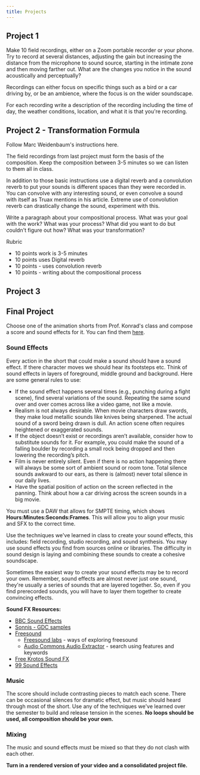 ```yaml
---
title: Projects
---
```


## Project 1

Make 10 field recordings, either on a Zoom portable recorder or your phone. Try to record at several distances, adjusting the gain but increasing the distance from the microphone to sound source, starting in the intimate zone and then moving farther out. What are the changes you notice in the sound acoustically and perceptually?

Recordings can either focus on specific things such as a bird or a car driving by, or be an ambience, where the focus is on the wider soundscape.

For each recording write a description of the recording including the time of day, the weather conditions, location, and what it is that you're recording.

## Project 2 - Transformation Formula

Follow Marc Weidenbaum's instructions here.


The field recordings from last project must form the basis of the composition. Keep the composition between 3-5 minutes so we can listen to them all in class.


In addition to those basic instructions use a digital reverb and a convolution reverb to put your sounds is different spaces than they were recorded in. You can convolve with any interesting sound, or even convolve a sound with itself as Truax mentions in his article. Extreme use of convolution reverb can drastically change the sound, experiment with this.


Write a paragraph about your compositional process. What was your goal with the work? What was your process? What did you want to do but couldn't figure out how? What was your transformation?


Rubric


* 10 points work is 3-5 minutes
* 10 points uses Digital reverb
* 10 points - uses convolution reverb
* 10 points - writing about the compositional process


## Project 3 

## Final Project

Choose one of the animation shorts from Prof. Konrad's class and compose a score and sound effects for it. You can find them [here](https://drive.google.com/drive/folders/1DhBfZG8wfbmgtIspDBG7XRzaihRoCIcf). 

### Sound Effects

Every action in the short that could make a sound should have a sound effect. If there character moves we should hear its footsteps etc. Think of sound effects in layers of foreground, middle ground and background. Here are some general rules to use: 

*  If the sound effect happens several times (e.g., punching during a fight scene), find several variations of the sound. Repeating the same sound over and over comes across like a video game, not like a movie.
*  Realism is not always desirable. When movie characters draw swords, they make loud metallic sounds like knives being sharpened. The actual sound of a sword being drawn is dull. An action scene often requires heightened or exaggerated sounds.
*  If the object doesn’t exist or recordings aren’t available, consider how to substitute sounds for it. For example, you could make the sound of a falling boulder by recording a small rock being dropped and then lowering the recording’s pitch.
*  Film is never entirely silent. Even if there is no action happening there will always be some sort of ambient sound or room tone. Total silence sounds awkward to our ears, as there is (almost) never total silence in our daily lives. 
*  Have the spatial position of action on the screen reflected in the panning. Think about how a car driving across the screen sounds in a big movie. 

You must use a DAW that allows for SMPTE timing, which shows **Hours:Minutes:Seconds:Frames**. This will allow you to align your music and SFX to the correct time.

Use the techniques we've learned in class to create your sound effects, this includes: field recording, studio recording, and sound synthesis. You may use sound effects you find from sources online or libraries. The difficulty in sound design is laying and combining these sounds to create a cohesive soundscape. 

Sometimes the easiest way to create your sound effects may be to record your own. Remember, sound effects are almost never just one sound, they're usually a series of sounds that are layered together. So, even if you find prerecorded sounds, you will have to layer them together to create convincing effects. 

**Sound FX Resources:**

* [BBC Sound Effects](https://sound-effects.bbcrewind.co.uk/)
* [Sonnis - GDC samples](https://sonniss.com/gameaudiogdc)
* [Freesound](https://freesound.org/)
	* [Freesound labs](https://labs.freesound.org/) - ways of exploring freesound
	* [Audio Commons Audio Extractor](https://www.audiocommons.org/ac-audio-extractor/web_demonstrator/) - search using features and keywords
* [Free Krotos Sound FX](https://www.krotosaudio.com/free-krotos-sound-effects/)
* [99 Sound Effects](https://99sounds.org/free-sound-effects/)

### Music 

The score should include contrasting pieces to match each scene. There can be occasional silences for dramatic effect, but music should heard through most of the short. Use any of the techniques we've learned over the semester to build and release tension in the scenes. **No loops should be used, all composition should be your own.**

### Mixing 

The music and sound effects must be mixed so that they do not clash with each other. 

**Turn in a rendered version of your video and a consolidated project file.** 